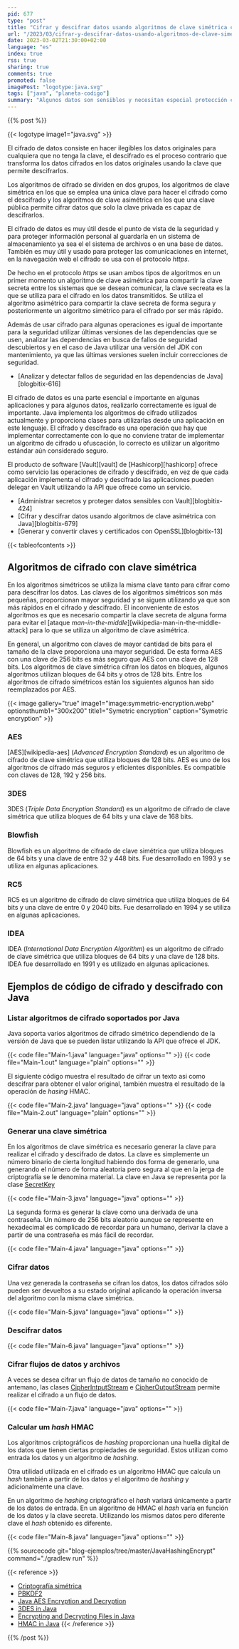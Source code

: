 ```yaml
---
pid: 677
type: "post"
title: "Cifrar y descifrar datos usando algoritmos de clave simétrica con Java"
url: "/2023/03/cifrar-y-descifrar-datos-usando-algoritmos-de-clave-simetrica-con-java/"
date: 2023-03-02T21:30:00+02:00
language: "es"
index: true
rss: true
sharing: true
comments: true
promoted: false
imagePost: "logotype:java.svg"
tags: ["java", "planeta-codigo"]
summary: "Algunos datos son sensibles y necesitan especial protección como los datos personales, bancarios o relacionados con la seguridad como contraseñas. Para minimizar los riesgos de seguridad en caso de un fallo se suele cifrar los datos al persistirlos en la base de datos de modo que en caso de la base de datos sea filtrada los datos sigan protegidos siempre y cuando la clave que permite descifrarlos no se ha filtrado también. Java ofrece clases en su JDK que implementan los principales algoritmos para cifrar y descifrar datos."
---
```


{{% post %}}

{{< logotype image1="java.svg" >}}

El cifrado de datos consiste en hacer ilegibles los datos originales para cualquiera que no tenga la clave, el descifrado es el proceso contrario que transforma los datos cifrados en los datos originales usando la clave que permite descifrarlos.

Los algoritmos de cifrado se dividen en dos grupos, los algoritmos de clave simétrica en los que se emplea una única clave para hacer el cifrado como el descifrado y los algoritmos de clave asimétrica en los que una clave pública permite cifrar datos que solo la clave privada es capaz de descifrarlos.

El cifrado de datos es muy útil desde el punto de vista de la seguridad y para proteger información personal al guardarla en un sistema de almacenamiento ya sea el el sistema de archivos o en una base de datos. También es muy útil y usado para proteger las comunicaciones en internet, en la navegación web el cifrado se usa con el protocolo _https_.

De hecho en el protocolo _https_ se usan ambos tipos de algoritmos en un primer momento un algoritmo de clave asimétrica para compartir la clave secreta entre los sistemas que se desean comunicar, la clave secreata es la que se utiliza para el cifrado en los datos transmitidos. Se utiliza el algoritmo asimétrico para compartir la clave secreta de forma segura y posteriormente un algoritmo simétrico para el cifrado por ser más rápido.

Además de usar cifrado para algunas operaciones es igual de importante para la seguridad utilizar últimas versiones de las dependencias que se usen, analizar las dependencias en busca de fallos de seguridad descubiertos y en el caso de Java utilizar una versión del JDK con mantenimiento, ya que las últimas versiones suelen incluir correcciones de seguridad.

* [Analizar y detectar fallos de seguridad en las dependencias de Java][blogbitix-616]

El cifrado de datos es una parte esencial e importante en algunas aplicaciones y para algunos datos, realizarlo correctamente es igual de importante. Java implementa los algoritmos de cifrado utilizados actualmente y proporciona clases para utilizarlas desde una aplicación en este lenguaje. El cifrado y descifrado es una operación que hay que implementar correctamente con lo que no conviene tratar de implementar un algoritmo de cifrado u ofuscación, lo correcto es utilizar un algoritmo estándar aún considerado seguro.

El producto de software [Vault][vault] de [Hashicorp][hashicorp] ofrece como servicio las operaciones de cifrado y descifrado, en vez de que cada aplicación implementa el cifrado y descifrado las aplicaciones pueden delegar en Vault utilizando la API que ofrece como un servicio.

* [Administrar secretos y proteger datos sensibles con Vault][blogbitix-424]
* [Cifrar y descifrar datos usando algoritmos de clave asimétrica con Java][blogbitix-679]
* [Generar y convertir claves y certificados con OpenSSL][blogbitix-13]

{{< tableofcontents >}}

## Algoritmos de cifrado con clave simétrica

En los algoritmos simétricos se utiliza la misma clave tanto para cifrar como para descifrar los datos. Las claves de los algoritmos simétricos son más pequeñas, proporcionan mayor seguridad y se siguen utilizando ya que son más rápidos en el cifrado y descifrado. El inconveniente de estos algoritmos es que es necesario compartir la clave secreta de alguna forma para evitar el [ataque _man-in-the-middle_][wikipedia-man-in-the-middle-attack] para lo que se utiliza un algoritmo de clave asimétrica.

En general, un algoritmo con claves de mayor cantidad de bits para el tamaño de la clave proporciona una mayor seguridad. De esta forma AES con una clave de 256 bits es más seguro que AES con una clave de 128 bits.  Los algoritmos de clave simétrica cifran los datos en bloques, algunos algoritmos utilizan bloques de 64 bits y otros de 128 bits. Entre los algoritmos de cifrado simétricos están los siguientes algunos han sido reemplazados por AES.

{{< image
    gallery="true"
    image1="image:symmetric-encryption.webp" optionsthumb1="300x200" title1="Symetric encryption"
    caption="Symetric encryption" >}}

### AES

[AES][wikipedia-aes] (_Advanced Encryption Standard_) es un algoritmo de cifrado de clave simétrica que utiliza bloques de 128 bits. AES es uno de los algoritmos de cifrado más seguros y eficientes disponibles. Es compatible con claves de 128, 192 y 256 bits.

### 3DES

3DES (_Triple Data Encryption Standard_) es un algoritmo de cifrado de clave simétrica que utiliza bloques de 64 bits y una clave de 168 bits.

### Blowfish

Blowfish es un algoritmo de cifrado de clave simétrica que utiliza bloques de 64 bits y una clave de entre 32 y 448 bits. Fue desarrollado en 1993 y se utiliza en algunas aplicaciones.

### RC5

RC5 es un algoritmo de cifrado de clave simétrica que utiliza bloques de 64 bits y una clave de entre 0 y 2040 bits. Fue desarrollado en 1994 y se utiliza en algunas aplicaciones.

### IDEA

IDEA (_International Data Encryption Algorithm_) es un algoritmo de cifrado de clave simétrica que utiliza bloques de 64 bits y una clave de 128 bits. IDEA fue desarrollado en 1991 y es utilizado en algunas aplicaciones.

## Ejemplos de código de cifrado y descifrado con Java

### Listar algoritmos de cifrado soportados por Java

Java soporta varios algoritmos de cifrado simétrico dependiendo de la versión de Java que se pueden listar utilizando la API que ofrece el JDK.

{{< code file="Main-1.java" language="java" options="" >}}
{{< code file="Main-1.out" language="plain" options="" >}}

El siguiente código muestra el resultado de cifrar un texto asi como descifrar para obtener el valor original, también muestra el resultado de la operación de _hasing_ HMAC.

{{< code file="Main-2.java" language="java" options="" >}}
{{< code file="Main-2.out" language="plain" options="" >}}

### Generar una clave simétrica

En los algoritmos de clave simétrica es necesario generar la clave para realizar el cifrado y descifrado de datos. La clave es simplemente un número binario de cierta longitud habiendo dos forma de generarlo, una generando el número de forma aleatoria pero segura al que en la jerga de criptografía se le denomina material.  La clave en Java se representa por la clase [SecretKey](javadoc17:java.base/javax/crypto/SecretKey.html)

{{< code file="Main-3.java" language="java" options="" >}}

La segunda forma es generar la clave como una derivada de una contraseña. Un número de 256 bits aleatorio aunque se represente en hexadecimal es complicado de recordar para un humano, derivar la clave a partir de una contraseña es más fácil de recordar.

{{< code file="Main-4.java" language="java" options="" >}}

### Cifrar datos

Una vez generada la contraseña se cifran los datos, los datos cifrados sólo pueden ser devueltos a su estado original aplicando la operación inversa del algoritmo con la misma clave simétrica.

{{< code file="Main-5.java" language="java" options="" >}}

### Descifrar datos

{{< code file="Main-6.java" language="java" options="" >}}

### Cifrar flujos de datos y archivos

A veces se desea cifrar un flujo de datos de tamaño no conocido de antemano, las clases [CipherIntputStream](javadoc17:java.base/javax/crypto/CipherInputStream.html) e [CipherOutputStream](javadoc17:java.base/javax/crypto/CipherOutputStream.html) permite realizar el cifrado a un flujo de datos.

{{< code file="Main-7.java" language="java" options="" >}}

### Calcular um _hash_ HMAC

Los algoritmos criptográficos de _hashing_ proporcionan una huella digital de los datos que tienen ciertas propiedades de seguridad. Estos utilizan como entrada los datos y un algoritmo de _hashing_.

Otra utilidad utilizada en el cifrado es un algoritmo HMAC que calcula un _hash_ también a partir de los datos y el algoritmo de _hashing_ y adicionalmente una clave.

En un algoritmo de _hashing_ criptográfico el _hash_ variará únicamente a partir de los datos de entrada. En un algoritmo de HMAC el _hash_ varía en función de los datos y la clave secreta. Utilizando los mismos datos pero diferente clave el _hash_ obtenido es diferente.

{{< code file="Main-8.java" language="java" options="" >}}

{{% sourcecode git="blog-ejemplos/tree/master/JavaHashingEncrypt" command="./gradlew run" %}}

{{< reference >}}
* [Criptografía simétrica](https://es.wikipedia.org/wiki/Criptograf%C3%ADa_sim%C3%A9trica)
* [PBKDF2](https://en.wikipedia.org/wiki/PBKDF2)
* [Java AES Encryption and Decryption](https://www.baeldung.com/java-aes-encryption-decryption)
* [3DES in Java](https://www.baeldung.com/java-3des)
* [Encrypting and Decrypting Files in Java](https://www.baeldung.com/java-cipher-input-output-stream)
* [HMAC in Java](https://www.baeldung.com/java-hmac)
{{< /reference >}}

{{% /post %}}